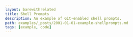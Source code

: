 ```yaml
---
layout: barewithrelated
title: Shell Prompts
description: An example of Git-enabled shell prompts.
path: examples/_posts/2001-01-01-example-shellprompts.md
tags: [example, code]
---
```


<LINK>
